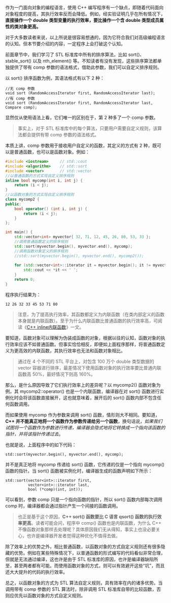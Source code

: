 作为一门面向对象的编程语言，使用 C++ 编写程序有一个缺点，即随着代码面向对象程度的提高，其执行效率反而会降低。例如，经实验证明几乎在所有情况下，**直接操作一个 double 类型变量的执行效率，要比操作一个含 double 类型成员属性的类对象更高。**

对于大多数读者来说，以上所说是很容易想通的，因为它符合我们对高级编程语言的认知。但本节要介绍的内容，一定程序上会打破这个认知。

前面章节中，我们学习了 STL 标准库中所有的排序算法，比如 sort()、stable_sort() 以及 nth_element() 等。不知读者有没有发现，这些排序算法都单独提供了带有 comp 参数的语法格式，借助此参数，我们可以自定义排序规则。

以 sort() 排序函数为例，其语法格式有以下 2 种：
```
//无 comp 参数
void sort (RandomAccessIterator first, RandomAccessIterator last);
//有 comp 参数
void sort (RandomAccessIterator first, RandomAccessIterator last, Compare comp);
```

显然仅从使用语法上看，它们唯一的区别在于，第 2 种多了一个 comp 参数。
> 事实上，对于 STL 标准库中的每个算法，只要用户需要自定义规则，该算法都会提供有带 comp 参数的语法格式。

本质上讲，comp 参数用于接收用户自定义的函数，其定义的方式有 2 种，既可以是普通函数，也可以是函数对象。例如：
```cpp
#include <iostream>     // std::cout
#include <algorithm>    // std::sort
#include <vector>       // std::vector
//以普通函数的方式实现自定义排序规则
inline bool mycomp(int i, int j) {
    return (i < j);
}
//以函数对象的方式实现自定义排序规则
class mycomp2 {
public:
    bool operator() (int i, int j) {
        return (i < j);
    }
};

int main() {
    std::vector<int> myvector{ 32, 71, 12, 45, 26, 80, 53, 33 };
    //调用普通函数定义的排序规则
    std::sort(myvector.begin(), myvector.end(), mycomp);
    //调用函数对象定义的排序规则
    //std::sort(myvector.begin(), myvector.end(), mycomp2());
   
    for (std::vector<int>::iterator it = myvector.begin(); it != myvector.end(); ++it) {
        std::cout << *it << ' ';
    }
    return 0;
}
```

程序执行结果为：
```
12 26 32 33 45 53 71 80
```

> 注意，为了提高执行效率，其函数都定义为内联函数（在类内部定义的函数本身就是内联函数）。至于为什么内联函数比普通函数的执行效率高，可阅读《[C++ inline内联函数](http://www.cdsy.xyz/computer/programme/vc/20210105/cd16098262027540.html)》一文。

要知道，函数对象可以理解为伪装成函数的对象，根据以往的认知，函数对象的执行效率应该不如普通函数。但事实恰恰相反，即便如上面程序那样，将普通函数定义为更高效的内联函数，其执行效率也无法和函数对象相比。

> 通过在 4 个不同的 STL 平台上，对包含 100 万个 double 类型数据的 vector 容器进行排序，最差情况下使用函数对象的执行效率要比普通内联函数高 50%，最好情况下则高 160%。

那么，是什么原因导致了它们执行效率上的差异呢？以 mycomp2() 函数对象为例，其 mycomp2::operator() 也是一个内联函数，编译器在对 sort() 函数进行实例化时会将该函数直接展开，这也就意味着，展开后的 sort() 函数内部不包含任何函数调用。

而如果使用 mycomp 作为参数来调用 sort() 函数，情形则大不相同。要知道，**C++ 并不能真正地将一个函数作为参数传递给另一个函数**，换句话说，*如果我们试图将一个函数作为参数进行传递，编译器会隐式地将它转换成一个指向该函数的指针，并将该指针传递过去*。

也就是说，上面程序中的如下代码：
```
std::sort(myvector.begin(), myvector.end(), mycomp);
```

并不是真正地将 mycomp 传递给 sort() 函数，它传递的仅是一个指向 mycomp() 函数的指针。当 sort() 函数被实例化时，编译器生成的函数声明如下所示：
```
std::sort(vector<int>::iterator first,
          vector<int>::iterator last,
          bool (*comp)(int, int));
```

可以看到，参数 comp 只是一个指向函数的指针，所以 sort() 函数内部每次调用 comp 时，编译器都会通过指针产生一个间接的函数调用。

> 也正是基于这个原因，**C++ sort() 函数要比 C 语言 qsort() 函数的执行效率更高**。读者可能会问，程序中 comp() 函数也是内联函数，为什么 C++ 不像函数对象那样去处理呢？具体原因我们无从得知，事实上也没必要关心，也许是编译器开发者觉得这种优化不值得去做。

除了效率上的优势之外，相比普通函数，以函数对象的方式自定义规则还有很多隐藏的优势。例如在某些特殊情况下，以普通函数的形式编写的代码看似非常合理，但就是无法通过编译，这也许是由于 STL 标准库的原因，也许是编译器缺陷所至，甚至两者都有可能。而使用函数对象的方式，则可以有效避开这些“坑”，而且还大大提升的代码的执行效率。

总之，以函数对象的方式为 STL 算法自定义规则，具有效率在内的诸多优势。当调用带有 comp 参数的 STL 算法时，除非调用 STL 标准库自带的比较函数，否则应优先以函数对象的方式自定义规则。